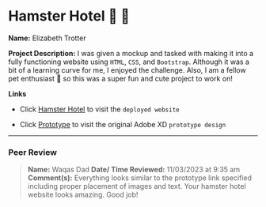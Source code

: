 # Hamster Hotel :hamster: :hotel:

**Name:** Elizabeth Trotter

**Project Description:** I was given a mockup and tasked with making it into a fully functioning website using `HTML`, `CSS`, and `Bootstrap`. Although it was a bit of a learning curve for me, I enjoyed the challenge. Also, I am a fellow pet enthusiast :feet: so this was a super fun and cute project to work on!

**Links**
- Click [Hamster Hotel](https://hamsterhotel-five.vercel.app/) to visit the `deployed website`

- Click [Prototype](https://xd.adobe.com/spec/3e3b745f-aa5a-460e-5fd7-8cc90c248d21-480a/screen/2bce9ed2-c1ed-4a71-ae23-37c1e019d677/Web-1920-1/) 
to visit the original Adobe XD `prototype design`


---


### Peer Review

> **Name:** Waqas Dad
> **Date/ Time Reviewed:** 11/03/2023 at 9:35 am
> **Comment(s):** Everything looks similar to the prototype link specified including proper placement of images and text. Your hamster hotel website looks amazing. Good job!
